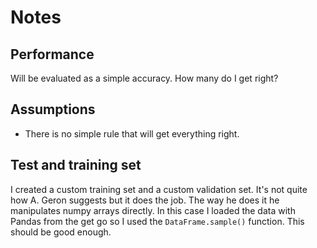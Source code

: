 # Notes

## Performance

Will be evaluated as a simple accuracy. How many do I get right?

## Assumptions

- There is no simple rule that will get everything right.

## Test and training set

I created a custom training set and a custom validation set. It's not quite how A. Geron suggests but it does the job. The way he does it he manipulates numpy arrays directly. In this case I loaded the data with Pandas from the get go so I used the `DataFrame.sample()` function. This should be good enough.